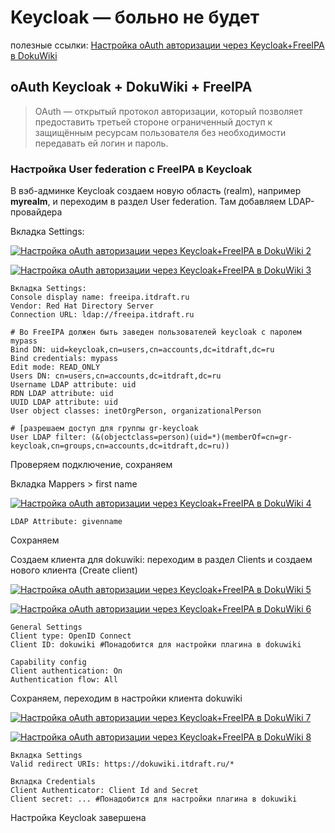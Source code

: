 # Keycloak — больно не будет
полезные ссылки:
[Настройка oAuth авторизации через Keycloak+FreeIPA в DokuWiki](https://habr.com/ru/companies/nixys/articles/752994)

## oAuth Keycloak + DokuWiki + FreeIPA

> OAuth — открытый протокол авторизации, который позволяет предоставить третьей стороне ограниченный доступ к защищённым ресурсам пользователя без необходимости передавать ей логин и пароль.

### Настройка User federation с FreeIPA в Keycloak

В вэб-админке Keycloak создаем новую область (realm), например **myrealm**, и переходим в раздел User federation. Там добавляем LDAP-провайдера

Вкладка Settings:

[![Настройка oAuth авторизации через Keycloak+FreeIPA в DokuWiki 2](https://itdraft.ru/wp-content/uploads/2023/02/key-ldap1-1024x899.png "Настройка oAuth авторизации через Keycloak+FreeIPA в DokuWiki 2")](https://itdraft.ru/wp-content/uploads/2023/02/key-ldap1.png)

[![Настройка oAuth авторизации через Keycloak+FreeIPA в DokuWiki 3](https://itdraft.ru/wp-content/uploads/2023/02/key-ldap2-1024x832.png "Настройка oAuth авторизации через Keycloak+FreeIPA в DokuWiki 3")](https://itdraft.ru/wp-content/uploads/2023/02/key-ldap2.png)
```
Вкладка Settings:
Console display name: freeipa.itdraft.ru
Vendor: Red Hat Directory Server
Connection URL: ldap://freeipa.itdraft.ru

# Во FreeIPA должен быть заведен пользователей keycloak с паролем mypass
Bind DN: uid=keycloak,cn=users,cn=accounts,dc=itdraft,dc=ru
Bind credentials: mypass
Edit mode: READ_ONLY
Users DN: cn=users,cn=accounts,dc=itdraft,dc=ru
Username LDAP attribute: uid
RDN LDAP attribute: uid
UUID LDAP attribute: uid
User object classes: inetOrgPerson, organizationalPerson

# [разрешаем доступ для группы gr-keycloak
User LDAP filter: (&(objectclass=person)(uid=*)(memberOf=cn=gr-keycloak,cn=groups,cn=accounts,dc=itdraft,dc=ru))
```
Проверяем подключение, сохраняем

Вкладка Mappers > first name

[![Настройка oAuth авторизации через Keycloak+FreeIPA в DokuWiki 4](https://itdraft.ru/wp-content/uploads/2023/02/image-1024x684.png "Настройка oAuth авторизации через Keycloak+FreeIPA в DokuWiki 4")](https://itdraft.ru/wp-content/uploads/2023/02/image.png)

```
LDAP Attribute: givenname
```

Сохраняем

Создаем клиента для dokuwiki: переходим в раздел Clients и создаем нового клиента (Create client)

[![Настройка oAuth авторизации через Keycloak+FreeIPA в DokuWiki 5](https://itdraft.ru/wp-content/uploads/2023/02/doku-key-create-1-1-1024x480.png "Настройка oAuth авторизации через Keycloak+FreeIPA в DokuWiki 5")](https://itdraft.ru/wp-content/uploads/2023/02/doku-key-create-1-1.png)

[![Настройка oAuth авторизации через Keycloak+FreeIPA в DokuWiki 6](https://itdraft.ru/wp-content/uploads/2023/02/doku-key-create-2-1024x510.png "Настройка oAuth авторизации через Keycloak+FreeIPA в DokuWiki 6")](https://itdraft.ru/wp-content/uploads/2023/02/doku-key-create-2.png)

```
General Settings
Client type: OpenID Connect
Client ID: dokuwiki #Понадобится для настройки плагина в dokuwiki

Capability config
Client authentication: On
Authentication flow: All
```

Сохраняем, переходим в настройки клиента dokuwiki

[![Настройка oAuth авторизации через Keycloak+FreeIPA в DokuWiki 7](https://itdraft.ru/wp-content/uploads/2023/02/image-1-1024x724.png "Настройка oAuth авторизации через Keycloak+FreeIPA в DokuWiki 7")](https://itdraft.ru/wp-content/uploads/2023/02/image-1.png)

[![Настройка oAuth авторизации через Keycloak+FreeIPA в DokuWiki 8](https://itdraft.ru/wp-content/uploads/2023/02/image-2-1024x706.png "Настройка oAuth авторизации через Keycloak+FreeIPA в DokuWiki 8")](https://itdraft.ru/wp-content/uploads/2023/02/image-2.png)

```
Вкладка Settings
Valid redirect URIs: https://dokuwiki.itdraft.ru/*

Вкладка Credentials
Client Authenticator: Client Id and Secret
Client secret: ... #Понадобится для настройки плагина в dokuwiki
```

Настройка Keycloak завершена